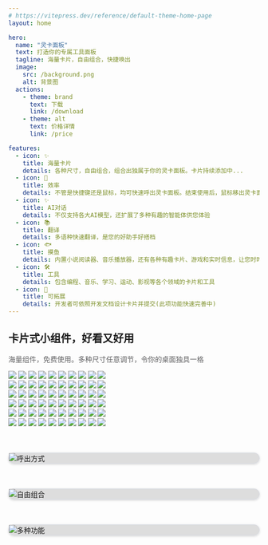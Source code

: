 ```yaml
---
# https://vitepress.dev/reference/default-theme-home-page
layout: home

hero:
  name: "灵卡面板"
  text: 打造你的专属工具面板
  tagline: 海量卡片，自由组合，快捷唤出
  image:
    src: /background.png
    alt: 背景图
  actions:
    - theme: brand
      text: 下载
      link: /download
    - theme: alt
      text: 价格详情
      link: /price

features:
  - icon: ✨
    title: 海量卡片
    details: 各种尺寸，自由组合，组合出独属于你的灵卡面板。卡片持续添加中...
  - icon: 🚀
    title: 效率
    details: 不管是快捷键还是鼠标，均可快速呼出灵卡面板。结束使用后，鼠标移出灵卡面板即可自动隐藏
  - icon: ✨
    title: AI对话
    details: 不仅支持各大AI模型，还扩展了多种有趣的智能体供您体验
  - icon: 📚
    title: 翻译
    details: 多语种快速翻译，是您的好助手好搭档
  - icon: 🐟
    title: 摸鱼
    details: 内置小说阅读器、音乐播放器，还有各种有趣卡片、游戏和实时信息，让您时时刻刻轻松摸鱼
  - icon: 🛠
    title: 工具
    details: 包含编程、音乐、学习、运动、影视等各个领域的卡片和工具
  - icon: 🧩
    title: 可拓展
    details: 开发者可依照开发文档设计卡片并提交(此项功能快速完善中)
---
```



<!------------ 主页卡片滚动 ------------>
<section class="home-widget">
    <div class="home-widget-title ac"><span class="home-title"
            style="visibility: visible; opacity: 1; transform: matrix3d(1, 0, 0, 0, 0, 1, 0, 0, 0, 0, 1, 0, 0, 0, 0, 1); transition: all, opacity 0.8s cubic-bezier(0.5, 0, 0, 1) 0.065s, transform 0.8s cubic-bezier(0.5, 0, 0, 1) 0.065s;"
            scroll-reveal="{ origin: 'top', delay: 65 }">
            <h1>卡片式小组件，好看又好用</h1><em style="background-color:#ffdd12;" class="title-bg"
               ></em>
        </span>
        <p style="color: rgb(96, 96, 98); visibility: visible; opacity: 1; transform: matrix3d(1, 0, 0, 0, 0, 1, 0, 0, 0, 0, 1, 0, 0, 0, 0, 1); transition: all, opacity 0.8s cubic-bezier(0.5, 0, 0, 1) 0.065s, transform 0.8s cubic-bezier(0.5, 0, 0, 1) 0.065s;"
            scroll-reveal="{ origin: 'bottom', delay: 65 }">
            海量组件，免费使用。多种尺寸任意调节，令你的桌面独具一格
        </p>
    </div>
    <div class="ac">
        <div class="home-widget-list">
            <div class="vue3-marquee horizontal"
                style="--duration: 20s; --delay: 0s; --direction: normal; --pauseOnHover: running; --pauseOnClick: running; --pauseAnimation: running; --loops: infinite; --gradient-color: rgba(255, 255, 255, 1), rgba(255, 255, 255, 0); --gradient-length: 200px; --min-width: 100%; --min-height: auto; --orientation: scrollX;">
                <div class="transparent-overlay" aria-hidden="true"></div>
                <div class="marquee">
                    <img src="./public/card/light/CalendarCard_4_2.png">
                    <img src="./public/card/light/CountdownDayCard_2_2.png">
                    <img src="./public/card/light/TimeProgressCard_4_2.png">
                    <img src="./public/card/light/FoodCard_2_2.png">
                    <img src="./public/card/light/AnswerCard_2_2.png">
                    <img src="./public/card/light/CalendarCard_4_2.png">
                    <img src="./public/card/light/CountdownDayCard_2_2.png">
                    <img src="./public/card/light/TimeProgressCard_4_2.png">
                    <img src="./public/card/light/FoodCard_2_2.png">
                    <img src="./public/card/light/AnswerCard_2_2.png">
                </div>
                <div aria-hidden="true" class="marquee">
                    <img src="./public/card/light/CalendarCard_4_2.png">
                    <img src="./public/card/light/CountdownDayCard_2_2.png">
                    <img src="./public/card/light/TimeProgressCard_4_2.png">
                    <img src="./public/card/light/FoodCard_2_2.png">
                    <img src="./public/card/light/AnswerCard_2_2.png">
                    <img src="./public/card/light/CalendarCard_4_2.png">
                    <img src="./public/card/light/CountdownDayCard_2_2.png">
                    <img src="./public/card/light/TimeProgressCard_4_2.png">
                    <img src="./public/card/light/FoodCard_2_2.png">
                    <img src="./public/card/light/AnswerCard_2_2.png">
                </div>
            </div>
            <div class="vue3-marquee horizontal"
                style="--duration: 20s; --delay: 0s; --direction: reverse; --pauseOnHover: running; --pauseOnClick: running; --pauseAnimation: running; --loops: infinite; --gradient-color: rgba(255, 255, 255, 1), rgba(255, 255, 255, 0); --gradient-length: 200px; --min-width: 100%; --min-height: auto; --orientation: scrollX;">
                <div class="transparent-overlay" aria-hidden="true"></div>
                <div class="marquee">
                    <img src="./public/card/light/WeatherCard_6_2.png">
                    <img src="./public/card/light/DiscClockCard_2_2.png">
                    <img src="./public/card/light/LcdTimeCard_2_1.png">
                    <img src="./public/card/light/PoemCard_2_2.png">
                    <img src="./public/card/light/CalendarCard_3_3.png">
                    <img src="./public/card/light/WeatherCard_6_2.png">
                    <img src="./public/card/light/DiscClockCard_2_2.png">
                    <img src="./public/card/light/LcdTimeCard_2_1.png">
                    <img src="./public/card/light/PoemCard_2_2.png">
                    <img src="./public/card/light/CalendarCard_3_3.png">
                </div>
                <div aria-hidden="true" class="marquee">
                    <img src="./public/card/light/WeatherCard_6_2.png">
                    <img src="./public/card/light/DiscClockCard_2_2.png">
                    <img src="./public/card/light/LcdTimeCard_2_1.png">
                    <img src="./public/card/light/PoemCard_2_2.png">
                    <img src="./public/card/light/CalendarCard_3_3.png">
                    <img src="./public/card/light/WeatherCard_6_2.png">
                    <img src="./public/card/light/DiscClockCard_2_2.png">
                    <img src="./public/card/light/LcdTimeCard_2_1.png">
                    <img src="./public/card/light/PoemCard_2_2.png">
                    <img src="./public/card/light/CalendarCard_3_3.png">
                </div>
            </div>
            <div class="vue3-marquee horizontal"
                style="--duration: 20s; --delay: 0s; --direction: normal; --pauseOnHover: running; --pauseOnClick: running; --pauseAnimation: running; --loops: infinite; --gradient-color: rgba(255, 255, 255, 1), rgba(255, 255, 255, 0); --gradient-length: 200px; --min-width: 100%; --min-height: auto; --orientation: scrollX;">
                <div class="transparent-overlay" aria-hidden="true"></div>
                <div class="marquee">
                    <img src="./public/card/light/EnglishWordsCard_3_3.png">
                    <img src="./public/card/light/CalendarCard_3_3.png">
                    <img src="./public/card/light/WoodenFishCard_2_2.png">
                    <img src="./public/card/light/SayMoneyCard_2_2.png">
                    <img src="./public/card/light/DrinkingCard_2_2.png">
                    <img src="./public/card/light/EnglishWordsCard_3_3.png">
                    <img src="./public/card/light/CalendarCard_3_3.png">
                    <img src="./public/card/light/WoodenFishCard_2_2.png">
                    <img src="./public/card/light/SayMoneyCard_2_2.png">
                    <img src="./public/card/light/DrinkingCard_2_2.png">
                </div>
                <div aria-hidden="true" class="marquee">
                    <img src="./public/card/light/EnglishWordsCard_3_3.png">
                    <img src="./public/card/light/CalendarCard_3_3.png">
                    <img src="./public/card/light/WoodenFishCard_2_2.png">
                    <img src="./public/card/light/SayMoneyCard_2_2.png">
                    <img src="./public/card/light/DrinkingCard_2_2.png">
                    <img src="./public/card/light/EnglishWordsCard_3_3.png">
                    <img src="./public/card/light/CalendarCard_3_3.png">
                    <img src="./public/card/light/WoodenFishCard_2_2.png">
                    <img src="./public/card/light/SayMoneyCard_2_2.png">
                    <img src="./public/card/light/DrinkingCard_2_2.png">
                </div>
            </div>
        </div>
    </div>
</section>

<!------------ 呼出方式 ------------>
<section class="home-widget" style="margin-top: 50px; padding: 0; background: rgb(125 125 125 / 25%); border: 1px solid #d7dae2; border-radius: 20px; box-shadow: 0 2px 4px rgba(0, 0, 0, .12), 0 0 6px rgba(0, 0, 0, .04);">
    <img class="VPImage image-src" src="./public/tutorial_1.png" alt="呼出方式">
</section>

<!------------ 自由组合 ------------>
<section class="home-widget" style="margin-top: 50px; padding: 0; background: rgb(125 125 125 / 25%); border: 1px solid #d7dae2; border-radius: 20px; box-shadow: 0 2px 4px rgba(0, 0, 0, .12), 0 0 6px rgba(0, 0, 0, .04);">
    <img class="VPImage image-src" src="./public/tutorial_2.png" alt="自由组合">
</section>

<!------------ 多种功能 ------------>
<section class="home-widget" style="margin-top: 50px; padding: 0; background: rgb(125 125 125 / 25%); border: 1px solid #d7dae2; border-radius: 20px; box-shadow: 0 2px 4px rgba(0, 0, 0, .12), 0 0 6px rgba(0, 0, 0, .04);">
    <img class="VPImage image-src" src="./public/tutorial_3.png" alt="多种功能">
</section>

<script setup>
import { onMounted } from 'vue';
onMounted(() => {
  function updateCardTheme(isDark) {
    const theme = isDark ? 'dark' : 'light';
    document.querySelectorAll('.marquee img').forEach(img => {
      const src = img.getAttribute('src');
      if (src) {
        const newSrc = src.replace(/\/card\/(light|dark)\//, `/card/${theme}/`);
        img.setAttribute('src', newSrc);
      }
    })
  }
  updateCardTheme(document.documentElement.classList.contains('dark'));
  const observer = new MutationObserver(() => {
    updateCardTheme(document.documentElement.classList.contains('dark'));
  })
  observer.observe(document.documentElement, { attributes: true });
})
</script>